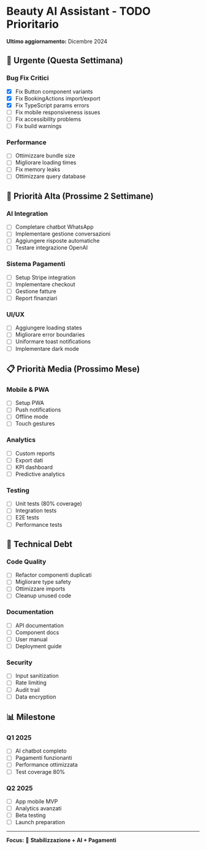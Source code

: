 # Beauty AI Assistant - TODO Prioritario

**Ultimo aggiornamento:** Dicembre 2024

## 🚨 Urgente (Questa Settimana)

### Bug Fix Critici
- [x] Fix Button component variants
- [x] Fix BookingActions import/export
- [x] Fix TypeScript params errors
- [ ] Fix mobile responsiveness issues
- [ ] Fix accessibility problems
- [ ] Fix build warnings

### Performance
- [ ] Ottimizzare bundle size
- [ ] Migliorare loading times
- [ ] Fix memory leaks
- [ ] Ottimizzare query database

## 🎯 Priorità Alta (Prossime 2 Settimane)

### AI Integration
- [ ] Completare chatbot WhatsApp
- [ ] Implementare gestione conversazioni
- [ ] Aggiungere risposte automatiche
- [ ] Testare integrazione OpenAI

### Sistema Pagamenti
- [ ] Setup Stripe integration
- [ ] Implementare checkout
- [ ] Gestione fatture
- [ ] Report finanziari

### UI/UX
- [ ] Aggiungere loading states
- [ ] Migliorare error boundaries
- [ ] Uniformare toast notifications
- [ ] Implementare dark mode

## 📋 Priorità Media (Prossimo Mese)

### Mobile & PWA
- [ ] Setup PWA
- [ ] Push notifications
- [ ] Offline mode
- [ ] Touch gestures

### Analytics
- [ ] Custom reports
- [ ] Export dati
- [ ] KPI dashboard
- [ ] Predictive analytics

### Testing
- [ ] Unit tests (80% coverage)
- [ ] Integration tests
- [ ] E2E tests
- [ ] Performance tests

## 🔧 Technical Debt

### Code Quality
- [ ] Refactor componenti duplicati
- [ ] Migliorare type safety
- [ ] Ottimizzare imports
- [ ] Cleanup unused code

### Documentation
- [ ] API documentation
- [ ] Component docs
- [ ] User manual
- [ ] Deployment guide

### Security
- [ ] Input sanitization
- [ ] Rate limiting
- [ ] Audit trail
- [ ] Data encryption

## 📊 Milestone

### Q1 2025
- [ ] AI chatbot completo
- [ ] Pagamenti funzionanti
- [ ] Performance ottimizzata
- [ ] Test coverage 80%

### Q2 2025
- [ ] App mobile MVP
- [ ] Analytics avanzati
- [ ] Beta testing
- [ ] Launch preparation

---

**Focus:** 🎯 **Stabilizzazione + AI + Pagamenti** 